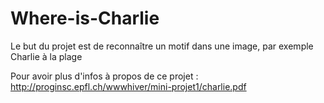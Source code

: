 # Where-is-Charlie
Le but du projet est de reconnaître un motif dans une image, par exemple Charlie à la plage

Pour avoir plus d'infos à propos de ce projet : http://proginsc.epfl.ch/wwwhiver/mini-projet1/charlie.pdf
